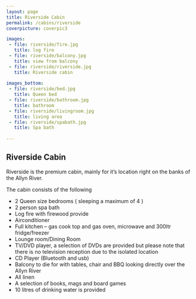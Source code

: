 ```yaml
---
layout: page
title: Riverside Cabin
permalink: /cabins/riverside
coverpicture: coverpic3

images:
 - file: riverside/fire.jpg
   title: log fire
 - file: riverside/balcony.jpg
   title: view from balcony
 - file: riverside/riverside.jpg
   title: Riverside cabin
 
images_bottom:
 - file: riverside/bed.jpg
   title: Queen bed
 - file: riverside/bathroom.jpg
   title: bathroom
 - file: riverside/livingroom.jpg
   title: living area
 - file: riverside/spabath.jpg
   title: Spa bath
 
---
```


## Riverside Cabin

Riverside is the premium cabin, mainly for it’s location right on the banks of the Allyn River.

The cabin consists of the following

- 2 Queen size bedrooms ( sleeping a maximum of 4 )
- 2 person spa bath
- Log fire with firewood provide
- Airconditioner
- Full kitchen – gas cook top and gas oven, microwave and 300ltr fridge/freezer
- Lounge room/Dining Room
- TV/DVD player, a selection of DVDs are provided but please note that there is no television reception due to the isolated location
- CD Player (Bluetooth and usb)
- Balcony to die for with tables, chair and BBQ looking directly over the Allyn River
- All linen
- A selection of books, mags and board games
- 10 litres of drinking water is provided


